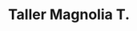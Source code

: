---
title: "Taller Magnolia T."
url: /santa-cruz-de-la-sierra/taller-magnolia-t/
shop: Autowerkstatt
---